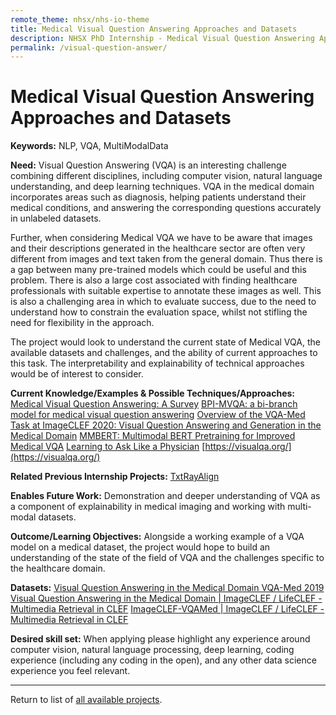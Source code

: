 ```yaml
---
remote_theme: nhsx/nhs-io-theme
title: Medical Visual Question Answering Approaches and Datasets
description: NHSX PhD Internship - Medical Visual Question Answering Approaches and Datasets
permalink: /visual-question-answer/
---
```


# Medical Visual Question Answering Approaches and Datasets

**Keywords:**  NLP, VQA, MultiModalData

**Need:**  Visual Question Answering (VQA) is an interesting challenge combining different disciplines, including computer vision, natural language understanding, and deep learning techniques. VQA in the medical domain incorporates areas such as diagnosis, helping patients understand their medical conditions, and answering the corresponding questions accurately in unlabeled datasets.

Further, when considering Medical VQA we have to be aware that images and their descriptions generated in the healthcare sector are often very different from images and text taken from the general domain.  Thus there is a gap between many pre-trained models which could be useful and this problem.  There is also a large cost associated with finding healthcare professionals with suitable expertise to annotate these images as well.  This is also a challenging area in which to evaluate success, due to the need to understand how to constrain the evaluation space, whilst not stifling the need for flexibility in the approach.

The project would look to understand the current state of Medical VQA, the available datasets and challenges, and the ability of current approaches to this task.  The interpretability and explainability of technical approaches would be of interest to consider.

**Current Knowledge/Examples & Possible Techniques/Approaches:**  
[Medical Visual Question Answering: A Survey](https://arxiv.org/abs/2111.10056)
[BPI-MVQA: a bi-branch model for medical visual question answering](https://bmcmedimaging.biomedcentral.com/articles/10.1186/s12880-022-00800-x)
[Overview of the VQA-Med Task at ImageCLEF 2020: Visual Question Answering and Generation in the Medical Domain](http://ceur-ws.org/Vol-2696/paper_106.pdf)
[MMBERT: Multimodal BERT Pretraining for Improved Medical VQA](https://arxiv.org/abs/2104.01394)
[Learning to Ask Like a Physician](https://arxiv.org/abs/2206.02696)
[https://visualqa.org/](https://visualqa.org/)


**Related Previous Internship Projects:** [TxtRayAlign](https://nhsx.github.io/nhsx-internship-projects/text-description-imaging/)

**Enables Future Work:**  Demonstration and deeper understanding of VQA as a component of explainability in medical imaging and working with multi-modal datasets.

**Outcome/Learning Objectives:**   Alongside a working example of a VQA model on a medical dataset, the project would hope to build an understanding of the state of the field of VQA and the challenges specific to the healthcare domain.

**Datasets:** [Visual Question Answering in the Medical Domain VQA-Med 2019](https://github.com/abachaa/VQA-Med-2019)
[Visual Question Answering in the Medical Domain | ImageCLEF / LifeCLEF - Multimedia Retrieval in CLEF](https://www.imageclef.org/2020/medical/vqa)
[ImageCLEF-VQAMed | ImageCLEF / LifeCLEF - Multimedia Retrieval in CLEF](https://www.imageclef.org/2021/medical/vqa)


**Desired skill set:**  When applying please highlight any experience around computer vision, natural language processing, deep learning, coding experience (including any coding in the open), and any other data science experience you feel relevant.


---
Return to list of [all available projects](https://nhsx.github.io/nhsx-internship-projects/).